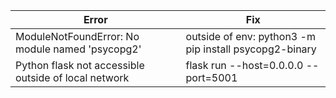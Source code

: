 | Error                                                | Fix                                                    |
| ---------------------------------------------------- | ------------------------------------------------------ |
| ModuleNotFoundError: No module named 'psycopg2'      | outside of env: python3 -m pip install psycopg2-binary |
| Python flask not accessible outside of local network | flask run --host=0.0.0.0 --port=5001                   |
